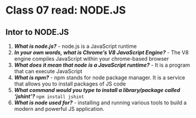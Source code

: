# Class 07 read: NODE.JS

## Intor to NODE.JS

1. **_What is node.js?_** - node.js is a JavaScript runtime
2. **_In your own words, what is Chrome’s V8 JavaScript Engine?_** - The V8 engine compiles JavaScript within your chrome-based browser
3. **_What does it mean that node is a JavaScript runtime?_** - It is a program that can execute JavaScript
4. **_What is npm?_** - npm stands for node package manager. It is a service that allows you to install packages of JS code
5. **_What command would you type to install a library/package called ‘jshint’?_** `npm install jshint`
6. **_What is node used for?_** - installing and running various tools to build a modern and powerful JS application.
